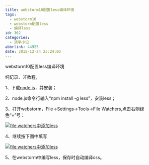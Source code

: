 ```yaml
---
title: webstorm10配置less编译环境
tags:
  - webstorm10
  - webstorm配置less
  - 编译less
id: 362
categories:
  - 清学小记
abbrlink: 44925
date: 2015-12-24 23:24:03
---
```


webstorm10配置less编译环境

纯记录、非教程，

1、下载[node.js](https://nodejs.org/en/)，并安装；

2、node.js命令行输入“npm install -g less”，安装less；

3、打开webstorm，File→Settings→Tools→File Watchers,点击右侧绿色“+”号：

[![file watchers中添加less](http://www.bmqy.net/uploads/2015/12/2015122415184697-108x300.png)](http://www.bmqy.net/uploads/2015/12/2015122415184697.png)

4、继续按下图中填写

[![file watchers中添加less](http://www.bmqy.net/uploads/2015/12/2015122415215272-300x260.png)](http://www.bmqy.net/uploads/2015/12/2015122415215272.png)

5、在webstorm中编写less，保存时自动编译css。